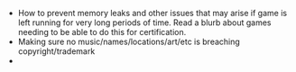 - How to prevent memory leaks and other issues that may arise if game is left running for very long periods of time.  Read a blurb about games needing to be able to do this for certification.
- Making sure no music/names/locations/art/etc is breaching copyright/trademark 
- 